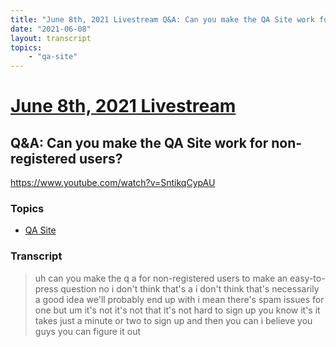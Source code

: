 ```yaml
---
title: "June 8th, 2021 Livestream Q&A: Can you make the QA Site work for non-registered users?"
date: "2021-06-08"
layout: transcript
topics:
    - "qa-site"
---
```

# [June 8th, 2021 Livestream](../2021-06-08.md)
## Q&A: Can you make the QA Site work for non-registered users?
https://www.youtube.com/watch?v=SntikqCypAU

### Topics
* [QA Site](../topics/qa-site.md)

### Transcript

> uh can you make the q a for non-registered users to make an easy-to-press question no i don't think that's a i don't think that's necessarily a good idea we'll probably end up with i mean there's spam issues for one but um it's not it's not that it's not hard to sign up you know it's it takes just a minute or two to sign up and then you can i believe you guys you can figure it out
